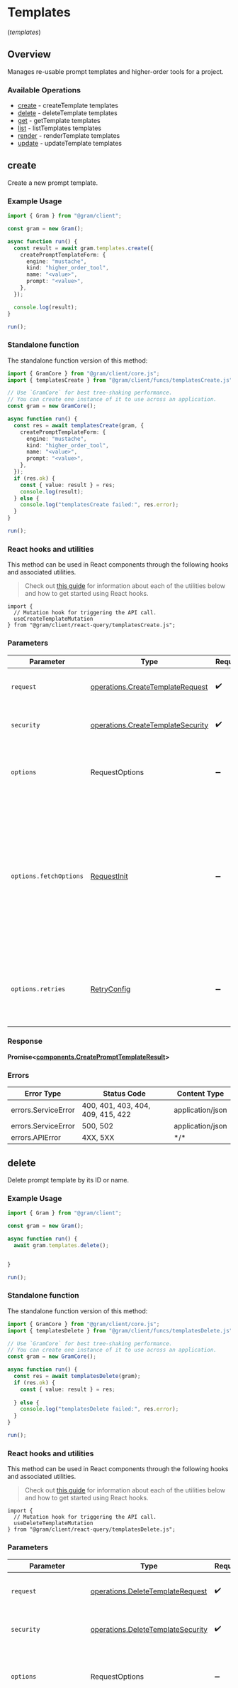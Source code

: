 # Templates
(*templates*)

## Overview

Manages re-usable prompt templates and higher-order tools for a project.

### Available Operations

* [create](#create) - createTemplate templates
* [delete](#delete) - deleteTemplate templates
* [get](#get) - getTemplate templates
* [list](#list) - listTemplates templates
* [render](#render) - renderTemplate templates
* [update](#update) - updateTemplate templates

## create

Create a new prompt template.

### Example Usage

```typescript
import { Gram } from "@gram/client";

const gram = new Gram();

async function run() {
  const result = await gram.templates.create({
    createPromptTemplateForm: {
      engine: "mustache",
      kind: "higher_order_tool",
      name: "<value>",
      prompt: "<value>",
    },
  });

  console.log(result);
}

run();
```

### Standalone function

The standalone function version of this method:

```typescript
import { GramCore } from "@gram/client/core.js";
import { templatesCreate } from "@gram/client/funcs/templatesCreate.js";

// Use `GramCore` for best tree-shaking performance.
// You can create one instance of it to use across an application.
const gram = new GramCore();

async function run() {
  const res = await templatesCreate(gram, {
    createPromptTemplateForm: {
      engine: "mustache",
      kind: "higher_order_tool",
      name: "<value>",
      prompt: "<value>",
    },
  });
  if (res.ok) {
    const { value: result } = res;
    console.log(result);
  } else {
    console.log("templatesCreate failed:", res.error);
  }
}

run();
```

### React hooks and utilities

This method can be used in React components through the following hooks and
associated utilities.

> Check out [this guide][hook-guide] for information about each of the utilities
> below and how to get started using React hooks.

[hook-guide]: ../../../REACT_QUERY.md

```tsx
import {
  // Mutation hook for triggering the API call.
  useCreateTemplateMutation
} from "@gram/client/react-query/templatesCreate.js";
```

### Parameters

| Parameter                                                                                                                                                                      | Type                                                                                                                                                                           | Required                                                                                                                                                                       | Description                                                                                                                                                                    |
| ------------------------------------------------------------------------------------------------------------------------------------------------------------------------------ | ------------------------------------------------------------------------------------------------------------------------------------------------------------------------------ | ------------------------------------------------------------------------------------------------------------------------------------------------------------------------------ | ------------------------------------------------------------------------------------------------------------------------------------------------------------------------------ |
| `request`                                                                                                                                                                      | [operations.CreateTemplateRequest](../../models/operations/createtemplaterequest.md)                                                                                           | :heavy_check_mark:                                                                                                                                                             | The request object to use for the request.                                                                                                                                     |
| `security`                                                                                                                                                                     | [operations.CreateTemplateSecurity](../../models/operations/createtemplatesecurity.md)                                                                                         | :heavy_check_mark:                                                                                                                                                             | The security requirements to use for the request.                                                                                                                              |
| `options`                                                                                                                                                                      | RequestOptions                                                                                                                                                                 | :heavy_minus_sign:                                                                                                                                                             | Used to set various options for making HTTP requests.                                                                                                                          |
| `options.fetchOptions`                                                                                                                                                         | [RequestInit](https://developer.mozilla.org/en-US/docs/Web/API/Request/Request#options)                                                                                        | :heavy_minus_sign:                                                                                                                                                             | Options that are passed to the underlying HTTP request. This can be used to inject extra headers for examples. All `Request` options, except `method` and `body`, are allowed. |
| `options.retries`                                                                                                                                                              | [RetryConfig](../../lib/utils/retryconfig.md)                                                                                                                                  | :heavy_minus_sign:                                                                                                                                                             | Enables retrying HTTP requests under certain failure conditions.                                                                                                               |

### Response

**Promise\<[components.CreatePromptTemplateResult](../../models/components/createprompttemplateresult.md)\>**

### Errors

| Error Type                        | Status Code                       | Content Type                      |
| --------------------------------- | --------------------------------- | --------------------------------- |
| errors.ServiceError               | 400, 401, 403, 404, 409, 415, 422 | application/json                  |
| errors.ServiceError               | 500, 502                          | application/json                  |
| errors.APIError                   | 4XX, 5XX                          | \*/\*                             |

## delete

Delete prompt template by its ID or name.

### Example Usage

```typescript
import { Gram } from "@gram/client";

const gram = new Gram();

async function run() {
  await gram.templates.delete();


}

run();
```

### Standalone function

The standalone function version of this method:

```typescript
import { GramCore } from "@gram/client/core.js";
import { templatesDelete } from "@gram/client/funcs/templatesDelete.js";

// Use `GramCore` for best tree-shaking performance.
// You can create one instance of it to use across an application.
const gram = new GramCore();

async function run() {
  const res = await templatesDelete(gram);
  if (res.ok) {
    const { value: result } = res;
    
  } else {
    console.log("templatesDelete failed:", res.error);
  }
}

run();
```

### React hooks and utilities

This method can be used in React components through the following hooks and
associated utilities.

> Check out [this guide][hook-guide] for information about each of the utilities
> below and how to get started using React hooks.

[hook-guide]: ../../../REACT_QUERY.md

```tsx
import {
  // Mutation hook for triggering the API call.
  useDeleteTemplateMutation
} from "@gram/client/react-query/templatesDelete.js";
```

### Parameters

| Parameter                                                                                                                                                                      | Type                                                                                                                                                                           | Required                                                                                                                                                                       | Description                                                                                                                                                                    |
| ------------------------------------------------------------------------------------------------------------------------------------------------------------------------------ | ------------------------------------------------------------------------------------------------------------------------------------------------------------------------------ | ------------------------------------------------------------------------------------------------------------------------------------------------------------------------------ | ------------------------------------------------------------------------------------------------------------------------------------------------------------------------------ |
| `request`                                                                                                                                                                      | [operations.DeleteTemplateRequest](../../models/operations/deletetemplaterequest.md)                                                                                           | :heavy_check_mark:                                                                                                                                                             | The request object to use for the request.                                                                                                                                     |
| `security`                                                                                                                                                                     | [operations.DeleteTemplateSecurity](../../models/operations/deletetemplatesecurity.md)                                                                                         | :heavy_check_mark:                                                                                                                                                             | The security requirements to use for the request.                                                                                                                              |
| `options`                                                                                                                                                                      | RequestOptions                                                                                                                                                                 | :heavy_minus_sign:                                                                                                                                                             | Used to set various options for making HTTP requests.                                                                                                                          |
| `options.fetchOptions`                                                                                                                                                         | [RequestInit](https://developer.mozilla.org/en-US/docs/Web/API/Request/Request#options)                                                                                        | :heavy_minus_sign:                                                                                                                                                             | Options that are passed to the underlying HTTP request. This can be used to inject extra headers for examples. All `Request` options, except `method` and `body`, are allowed. |
| `options.retries`                                                                                                                                                              | [RetryConfig](../../lib/utils/retryconfig.md)                                                                                                                                  | :heavy_minus_sign:                                                                                                                                                             | Enables retrying HTTP requests under certain failure conditions.                                                                                                               |

### Response

**Promise\<void\>**

### Errors

| Error Type                        | Status Code                       | Content Type                      |
| --------------------------------- | --------------------------------- | --------------------------------- |
| errors.ServiceError               | 400, 401, 403, 404, 409, 415, 422 | application/json                  |
| errors.ServiceError               | 500, 502                          | application/json                  |
| errors.APIError                   | 4XX, 5XX                          | \*/\*                             |

## get

Get prompt template by its ID or name.

### Example Usage

```typescript
import { Gram } from "@gram/client";

const gram = new Gram();

async function run() {
  const result = await gram.templates.get();

  console.log(result);
}

run();
```

### Standalone function

The standalone function version of this method:

```typescript
import { GramCore } from "@gram/client/core.js";
import { templatesGet } from "@gram/client/funcs/templatesGet.js";

// Use `GramCore` for best tree-shaking performance.
// You can create one instance of it to use across an application.
const gram = new GramCore();

async function run() {
  const res = await templatesGet(gram);
  if (res.ok) {
    const { value: result } = res;
    console.log(result);
  } else {
    console.log("templatesGet failed:", res.error);
  }
}

run();
```

### React hooks and utilities

This method can be used in React components through the following hooks and
associated utilities.

> Check out [this guide][hook-guide] for information about each of the utilities
> below and how to get started using React hooks.

[hook-guide]: ../../../REACT_QUERY.md

```tsx
import {
  // Query hooks for fetching data.
  useTemplate,
  useTemplateSuspense,

  // Utility for prefetching data during server-side rendering and in React
  // Server Components that will be immediately available to client components
  // using the hooks.
  prefetchTemplate,
  
  // Utilities to invalidate the query cache for this query in response to
  // mutations and other user actions.
  invalidateTemplate,
  invalidateAllTemplate,
} from "@gram/client/react-query/templatesGet.js";
```

### Parameters

| Parameter                                                                                                                                                                      | Type                                                                                                                                                                           | Required                                                                                                                                                                       | Description                                                                                                                                                                    |
| ------------------------------------------------------------------------------------------------------------------------------------------------------------------------------ | ------------------------------------------------------------------------------------------------------------------------------------------------------------------------------ | ------------------------------------------------------------------------------------------------------------------------------------------------------------------------------ | ------------------------------------------------------------------------------------------------------------------------------------------------------------------------------ |
| `request`                                                                                                                                                                      | [operations.GetTemplateRequest](../../models/operations/gettemplaterequest.md)                                                                                                 | :heavy_check_mark:                                                                                                                                                             | The request object to use for the request.                                                                                                                                     |
| `security`                                                                                                                                                                     | [operations.GetTemplateSecurity](../../models/operations/gettemplatesecurity.md)                                                                                               | :heavy_check_mark:                                                                                                                                                             | The security requirements to use for the request.                                                                                                                              |
| `options`                                                                                                                                                                      | RequestOptions                                                                                                                                                                 | :heavy_minus_sign:                                                                                                                                                             | Used to set various options for making HTTP requests.                                                                                                                          |
| `options.fetchOptions`                                                                                                                                                         | [RequestInit](https://developer.mozilla.org/en-US/docs/Web/API/Request/Request#options)                                                                                        | :heavy_minus_sign:                                                                                                                                                             | Options that are passed to the underlying HTTP request. This can be used to inject extra headers for examples. All `Request` options, except `method` and `body`, are allowed. |
| `options.retries`                                                                                                                                                              | [RetryConfig](../../lib/utils/retryconfig.md)                                                                                                                                  | :heavy_minus_sign:                                                                                                                                                             | Enables retrying HTTP requests under certain failure conditions.                                                                                                               |

### Response

**Promise\<[components.GetPromptTemplateResult](../../models/components/getprompttemplateresult.md)\>**

### Errors

| Error Type                        | Status Code                       | Content Type                      |
| --------------------------------- | --------------------------------- | --------------------------------- |
| errors.ServiceError               | 400, 401, 403, 404, 409, 415, 422 | application/json                  |
| errors.ServiceError               | 500, 502                          | application/json                  |
| errors.APIError                   | 4XX, 5XX                          | \*/\*                             |

## list

List available prompt template.

### Example Usage

```typescript
import { Gram } from "@gram/client";

const gram = new Gram();

async function run() {
  const result = await gram.templates.list();

  console.log(result);
}

run();
```

### Standalone function

The standalone function version of this method:

```typescript
import { GramCore } from "@gram/client/core.js";
import { templatesList } from "@gram/client/funcs/templatesList.js";

// Use `GramCore` for best tree-shaking performance.
// You can create one instance of it to use across an application.
const gram = new GramCore();

async function run() {
  const res = await templatesList(gram);
  if (res.ok) {
    const { value: result } = res;
    console.log(result);
  } else {
    console.log("templatesList failed:", res.error);
  }
}

run();
```

### React hooks and utilities

This method can be used in React components through the following hooks and
associated utilities.

> Check out [this guide][hook-guide] for information about each of the utilities
> below and how to get started using React hooks.

[hook-guide]: ../../../REACT_QUERY.md

```tsx
import {
  // Query hooks for fetching data.
  useTemplates,
  useTemplatesSuspense,

  // Utility for prefetching data during server-side rendering and in React
  // Server Components that will be immediately available to client components
  // using the hooks.
  prefetchTemplates,
  
  // Utilities to invalidate the query cache for this query in response to
  // mutations and other user actions.
  invalidateTemplates,
  invalidateAllTemplates,
} from "@gram/client/react-query/templatesList.js";
```

### Parameters

| Parameter                                                                                                                                                                      | Type                                                                                                                                                                           | Required                                                                                                                                                                       | Description                                                                                                                                                                    |
| ------------------------------------------------------------------------------------------------------------------------------------------------------------------------------ | ------------------------------------------------------------------------------------------------------------------------------------------------------------------------------ | ------------------------------------------------------------------------------------------------------------------------------------------------------------------------------ | ------------------------------------------------------------------------------------------------------------------------------------------------------------------------------ |
| `request`                                                                                                                                                                      | [operations.ListTemplatesRequest](../../models/operations/listtemplatesrequest.md)                                                                                             | :heavy_check_mark:                                                                                                                                                             | The request object to use for the request.                                                                                                                                     |
| `security`                                                                                                                                                                     | [operations.ListTemplatesSecurity](../../models/operations/listtemplatessecurity.md)                                                                                           | :heavy_check_mark:                                                                                                                                                             | The security requirements to use for the request.                                                                                                                              |
| `options`                                                                                                                                                                      | RequestOptions                                                                                                                                                                 | :heavy_minus_sign:                                                                                                                                                             | Used to set various options for making HTTP requests.                                                                                                                          |
| `options.fetchOptions`                                                                                                                                                         | [RequestInit](https://developer.mozilla.org/en-US/docs/Web/API/Request/Request#options)                                                                                        | :heavy_minus_sign:                                                                                                                                                             | Options that are passed to the underlying HTTP request. This can be used to inject extra headers for examples. All `Request` options, except `method` and `body`, are allowed. |
| `options.retries`                                                                                                                                                              | [RetryConfig](../../lib/utils/retryconfig.md)                                                                                                                                  | :heavy_minus_sign:                                                                                                                                                             | Enables retrying HTTP requests under certain failure conditions.                                                                                                               |

### Response

**Promise\<[components.ListPromptTemplatesResult](../../models/components/listprompttemplatesresult.md)\>**

### Errors

| Error Type                        | Status Code                       | Content Type                      |
| --------------------------------- | --------------------------------- | --------------------------------- |
| errors.ServiceError               | 400, 401, 403, 404, 409, 415, 422 | application/json                  |
| errors.ServiceError               | 500, 502                          | application/json                  |
| errors.APIError                   | 4XX, 5XX                          | \*/\*                             |

## render

Render a prompt template given some input data.

### Example Usage

```typescript
import { Gram } from "@gram/client";

const gram = new Gram();

async function run() {
  const result = await gram.templates.render({
    id: "<id>",
    renderTemplateRequestBody: {
      arguments: {
        "key": "<value>",
      },
    },
  });

  console.log(result);
}

run();
```

### Standalone function

The standalone function version of this method:

```typescript
import { GramCore } from "@gram/client/core.js";
import { templatesRender } from "@gram/client/funcs/templatesRender.js";

// Use `GramCore` for best tree-shaking performance.
// You can create one instance of it to use across an application.
const gram = new GramCore();

async function run() {
  const res = await templatesRender(gram, {
    id: "<id>",
    renderTemplateRequestBody: {
      arguments: {
        "key": "<value>",
      },
    },
  });
  if (res.ok) {
    const { value: result } = res;
    console.log(result);
  } else {
    console.log("templatesRender failed:", res.error);
  }
}

run();
```

### React hooks and utilities

This method can be used in React components through the following hooks and
associated utilities.

> Check out [this guide][hook-guide] for information about each of the utilities
> below and how to get started using React hooks.

[hook-guide]: ../../../REACT_QUERY.md

```tsx
import {
  // Query hooks for fetching data.
  useRenderTemplate,
  useRenderTemplateSuspense,

  // Utility for prefetching data during server-side rendering and in React
  // Server Components that will be immediately available to client components
  // using the hooks.
  prefetchRenderTemplate,
  
  // Utilities to invalidate the query cache for this query in response to
  // mutations and other user actions.
  invalidateRenderTemplate,
  invalidateAllRenderTemplate,
} from "@gram/client/react-query/templatesRender.js";
```

### Parameters

| Parameter                                                                                                                                                                      | Type                                                                                                                                                                           | Required                                                                                                                                                                       | Description                                                                                                                                                                    |
| ------------------------------------------------------------------------------------------------------------------------------------------------------------------------------ | ------------------------------------------------------------------------------------------------------------------------------------------------------------------------------ | ------------------------------------------------------------------------------------------------------------------------------------------------------------------------------ | ------------------------------------------------------------------------------------------------------------------------------------------------------------------------------ |
| `request`                                                                                                                                                                      | [operations.RenderTemplateRequest](../../models/operations/rendertemplaterequest.md)                                                                                           | :heavy_check_mark:                                                                                                                                                             | The request object to use for the request.                                                                                                                                     |
| `security`                                                                                                                                                                     | [operations.RenderTemplateSecurity](../../models/operations/rendertemplatesecurity.md)                                                                                         | :heavy_check_mark:                                                                                                                                                             | The security requirements to use for the request.                                                                                                                              |
| `options`                                                                                                                                                                      | RequestOptions                                                                                                                                                                 | :heavy_minus_sign:                                                                                                                                                             | Used to set various options for making HTTP requests.                                                                                                                          |
| `options.fetchOptions`                                                                                                                                                         | [RequestInit](https://developer.mozilla.org/en-US/docs/Web/API/Request/Request#options)                                                                                        | :heavy_minus_sign:                                                                                                                                                             | Options that are passed to the underlying HTTP request. This can be used to inject extra headers for examples. All `Request` options, except `method` and `body`, are allowed. |
| `options.retries`                                                                                                                                                              | [RetryConfig](../../lib/utils/retryconfig.md)                                                                                                                                  | :heavy_minus_sign:                                                                                                                                                             | Enables retrying HTTP requests under certain failure conditions.                                                                                                               |

### Response

**Promise\<[components.RenderTemplateResult](../../models/components/rendertemplateresult.md)\>**

### Errors

| Error Type                        | Status Code                       | Content Type                      |
| --------------------------------- | --------------------------------- | --------------------------------- |
| errors.ServiceError               | 400, 401, 403, 404, 409, 415, 422 | application/json                  |
| errors.ServiceError               | 500, 502                          | application/json                  |
| errors.APIError                   | 4XX, 5XX                          | \*/\*                             |

## update

Update a prompt template.

### Example Usage

```typescript
import { Gram } from "@gram/client";

const gram = new Gram();

async function run() {
  const result = await gram.templates.update({
    updatePromptTemplateForm: {
      id: "<id>",
    },
  });

  console.log(result);
}

run();
```

### Standalone function

The standalone function version of this method:

```typescript
import { GramCore } from "@gram/client/core.js";
import { templatesUpdate } from "@gram/client/funcs/templatesUpdate.js";

// Use `GramCore` for best tree-shaking performance.
// You can create one instance of it to use across an application.
const gram = new GramCore();

async function run() {
  const res = await templatesUpdate(gram, {
    updatePromptTemplateForm: {
      id: "<id>",
    },
  });
  if (res.ok) {
    const { value: result } = res;
    console.log(result);
  } else {
    console.log("templatesUpdate failed:", res.error);
  }
}

run();
```

### React hooks and utilities

This method can be used in React components through the following hooks and
associated utilities.

> Check out [this guide][hook-guide] for information about each of the utilities
> below and how to get started using React hooks.

[hook-guide]: ../../../REACT_QUERY.md

```tsx
import {
  // Mutation hook for triggering the API call.
  useUpdateTemplateMutation
} from "@gram/client/react-query/templatesUpdate.js";
```

### Parameters

| Parameter                                                                                                                                                                      | Type                                                                                                                                                                           | Required                                                                                                                                                                       | Description                                                                                                                                                                    |
| ------------------------------------------------------------------------------------------------------------------------------------------------------------------------------ | ------------------------------------------------------------------------------------------------------------------------------------------------------------------------------ | ------------------------------------------------------------------------------------------------------------------------------------------------------------------------------ | ------------------------------------------------------------------------------------------------------------------------------------------------------------------------------ |
| `request`                                                                                                                                                                      | [operations.UpdateTemplateRequest](../../models/operations/updatetemplaterequest.md)                                                                                           | :heavy_check_mark:                                                                                                                                                             | The request object to use for the request.                                                                                                                                     |
| `security`                                                                                                                                                                     | [operations.UpdateTemplateSecurity](../../models/operations/updatetemplatesecurity.md)                                                                                         | :heavy_check_mark:                                                                                                                                                             | The security requirements to use for the request.                                                                                                                              |
| `options`                                                                                                                                                                      | RequestOptions                                                                                                                                                                 | :heavy_minus_sign:                                                                                                                                                             | Used to set various options for making HTTP requests.                                                                                                                          |
| `options.fetchOptions`                                                                                                                                                         | [RequestInit](https://developer.mozilla.org/en-US/docs/Web/API/Request/Request#options)                                                                                        | :heavy_minus_sign:                                                                                                                                                             | Options that are passed to the underlying HTTP request. This can be used to inject extra headers for examples. All `Request` options, except `method` and `body`, are allowed. |
| `options.retries`                                                                                                                                                              | [RetryConfig](../../lib/utils/retryconfig.md)                                                                                                                                  | :heavy_minus_sign:                                                                                                                                                             | Enables retrying HTTP requests under certain failure conditions.                                                                                                               |

### Response

**Promise\<[components.UpdatePromptTemplateResult](../../models/components/updateprompttemplateresult.md)\>**

### Errors

| Error Type                        | Status Code                       | Content Type                      |
| --------------------------------- | --------------------------------- | --------------------------------- |
| errors.ServiceError               | 400, 401, 403, 404, 409, 415, 422 | application/json                  |
| errors.ServiceError               | 500, 502                          | application/json                  |
| errors.APIError                   | 4XX, 5XX                          | \*/\*                             |
